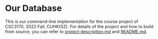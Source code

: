 # Our Database
This is our command-line implementation for the course project of CSC3170, 2022 Fall, CUHK(SZ). For details of the project and how to build from source, you can refer to [project-description.md](../project-description.md) and [README.md](../README.md).